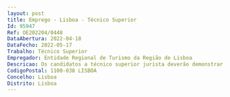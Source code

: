 ```yaml
--- 
layout: post
title: Emprego - Lisboa - Técnico Superior
Id: 95947
Ref: OE202204/0448
DataAbertura: 2022-04-18
DataFecho: 2022-05-17
Trabalho: Técnico Superior
Empregador: Entidade Regional de Turismo da Região de Lisboa
Descricao: Os candidatos a técnico superior jurista deverão demonstrar capacidade e experiência para o desempenho das seguintes funções •	Apoio e informação técnico jurídica genérica em todos os seus domínios ao Presidente e Chefias Intermédias da ERT RL •	Apoio na área dos recursos humanos, nomeadamente no recrutamento de pessoal para o mapa de pessoal regulado pelo Código do Trabalho, avaliação de desempenho, rescisões, aposentações, disciplina, horários, remunerações, mobilidades e outros assuntos de pessoal  •	Apoio na elaboração de minutas de cartas, acordos, protocolos, documentos e trâmites necessários às atividades da ERT RL •	Apoio nas áreas da contratação pública, nomeadamente procedimentos novos ou contratos adicionais, incluindo a preparação de notas e pareceres técnico jurídicos assentes na fundamentação do interesse público e justificação da escolha do procedimento, ou do adicional, designadamente na preparação de programas de concurso e cadernos de encargos  •	Acompanhamento na tramitação processual (lançamento do procedimento concursal, análise das propostas, relatórios e adjudicações) •	Apoio na preparação de minutas dos contratos e respetiva contratação •	Apoio na análise e preparação de processos para remessa ao Tribunal de Contas •	Apoio técnico jurídico na elaboração nas respostas ou no contraditório no âmbito do Controlo concomitante ou sucessivo efetuado pelo Tribunal de Contas  Inspeção Geral de Finanças ou outras entidades de inspeção ou controlo nacionais ou comunitárias.
CodigoPostal: 1100-038 LISBOA
Concelho: Lisboa
Distrito: Lisboa
--- 
```

